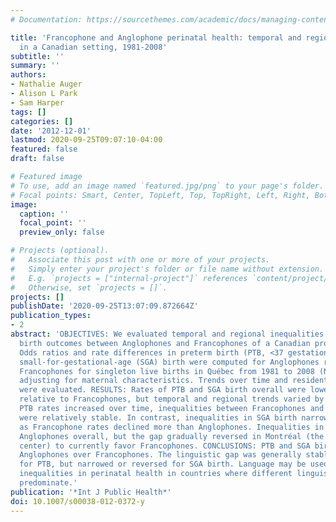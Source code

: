 ```yaml
---
# Documentation: https://sourcethemes.com/academic/docs/managing-content/

title: 'Francophone and Anglophone perinatal health: temporal and regional inequalities
  in a Canadian setting, 1981-2008'
subtitle: ''
summary: ''
authors:
- Nathalie Auger
- Alison L Park
- Sam Harper
tags: []
categories: []
date: '2012-12-01'
lastmod: 2020-09-25T09:07:10-04:00
featured: false
draft: false

# Featured image
# To use, add an image named `featured.jpg/png` to your page's folder.
# Focal points: Smart, Center, TopLeft, Top, TopRight, Left, Right, BottomLeft, Bottom, BottomRight.
image:
  caption: ''
  focal_point: ''
  preview_only: false

# Projects (optional).
#   Associate this post with one or more of your projects.
#   Simply enter your project's folder or file name without extension.
#   E.g. `projects = ["internal-project"]` references `content/project/deep-learning/index.md`.
#   Otherwise, set `projects = []`.
projects: []
publishDate: '2020-09-25T13:07:09.872664Z'
publication_types:
- 2
abstract: 'OBJECTIVES: We evaluated temporal and regional inequalities in adverse
  birth outcomes between Anglophones and Francophones of a Canadian province. METHODS:
  Odds ratios and rate differences in preterm birth (PTB, <37 gestational weeks) and
  small-for-gestational-age (SGA) birth were computed for Anglophones relative to
  Francophones for singleton live births in Québec from 1981 to 2008 (N = 2,292,237),
  adjusting for maternal characteristics. Trends over time and residential region
  were evaluated. RESULTS: Rates of PTB and SGA birth overall were lower for Anglophones
  relative to Francophones, but temporal and regional trends varied by outcome. Although
  PTB rates increased over time, inequalities between Francophones and Anglophones
  were relatively stable. In contrast, inequalities in SGA birth narrowed over time
  as Francophone rates declined more than Anglophones. Inequalities in SGA birth favored
  Anglophones overall, but the gap gradually reversed in Montréal (the largest metropolitan
  center) to currently favor Francophones. CONCLUSIONS: PTB and SGA birth rates favored
  Anglophones over Francophones. The linguistic gap was generally stable over time
  for PTB, but narrowed or reversed for SGA birth. Language may be used to capture
  inequalities in perinatal health in countries where different linguistic groups
  predominate.'
publication: '*Int J Public Health*'
doi: 10.1007/s00038-012-0372-y
---
```


